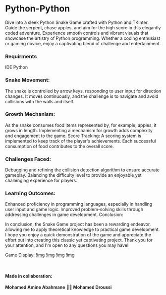 # Python-Python

Dive into a sleek Python Snake Game crafted with Python and TKinter. Guide the serpent, chase apples, and aim for the high score in this elegantly coded adventure. Experience smooth controls and vibrant visuals that showcase the artistry of Python programming. Whether a coding enthusiast or gaming novice, enjoy a captivating blend of challenge and entertainment.

### Requirments
IDE
Python

### Snake Movement:

The snake is controlled by arrow keys, responding to user input for direction changes.
It moves continuously, and the challenge is to navigate and avoid collisions with the walls and itself.

### Growth Mechanism:

As the snake consumes food items represented by, for example, apples, it grows in length.
Implementing a mechanism for growth adds complexity and engagement to the game.
Score Tracking:
A scoring system is implemented to keep track of the player's achievements.
Each successful consumption of food contributes to the overall score.

### Challenges Faced:

Debugging and refining the collision detection algorithm to ensure accurate gameplay.
Balancing the difficulty level to provide an enjoyable yet challenging experience for players.

### Learning Outcomes:

Enhanced proficiency in programming languages, especially in handling user input and game logic.
Improved problem-solving skills through addressing challenges in game development.
Conclusion:

In conclusion, the Snake Game project has been a rewarding endeavor, allowing me to apply theoretical knowledge to practical game development.
I hope you enjoy a quick demonstration of the game and appreciate the effort put into creating this classic yet captivating project.
Thank you for your attention, and I'm open to any questions you may have!

Game Display:
[!img]()
[!img]()
[!img]()
[!img]()

<br>

#### Made in collaboration:
**Mohamed Amine Abahmane** 🤝🏼 **Mohamed Droussi**
